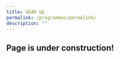```yaml
---
title: GEAR Up
permalink: /programmes/permalink/
description: ""
---
```

## Page is under construction!